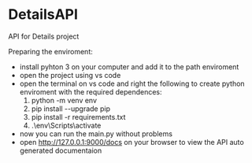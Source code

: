 # DetailsAPI
API for Details project 

Preparing the enviroment:
* install pyhton 3 on your computer and add it to the path enviroment
* open the project using vs code 
* open the terminal on vs code and right the following to create python enviroment with the required dependences:
  1.  python -m venv env <!--this will create a python enviroment named env-->
  2.  pip install --upgrade pip <!--this will update the pip-->
  3.  pip install -r requirements.txt <!--this command to activate the env - you must activate it before running the code-->
  4.  .\env\Scripts\activate <!--this will download all the dependences-->
* now you can run the main.py without problems
* open http://127.0.0.1:9000/docs on your browser to view the API auto generated documentaion


